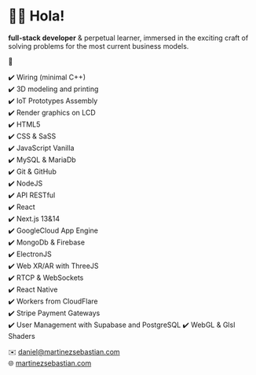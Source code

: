 # :man_astronaut: Hola!  
__full-stack developer__ & perpetual learner, immersed in the exciting craft of solving problems for the most current business models.  

:compass:  

:heavy_check_mark: Wiring (minimal C++)  
:heavy_check_mark: 3D modeling and printing  
:heavy_check_mark: IoT Prototypes Assembly  
:heavy_check_mark: Render graphics on LCD  
:heavy_check_mark: HTML5  
:heavy_check_mark: CSS & SaSS  
:heavy_check_mark: JavaScript Vanilla  
:heavy_check_mark: MySQL & MariaDb  
:heavy_check_mark: Git & GitHub  
:heavy_check_mark: NodeJS  
:heavy_check_mark: API RESTful  
:heavy_check_mark: React  
:heavy_check_mark: Next.js 13&14  
:heavy_check_mark: GoogleCloud App Engine  
:heavy_check_mark: MongoDb & Firebase  
:heavy_check_mark: ElectronJS  
:heavy_check_mark: Web XR/AR with ThreeJS  
:heavy_check_mark: RTCP & WebSockets  
:heavy_check_mark: React Native  
:heavy_check_mark: Workers from CloudFlare  
:heavy_check_mark: Stripe Payment Gateways  
:heavy_check_mark: User Management with Supabase and PostgreSQL
:heavy_check_mark: WebGL & Glsl Shaders

✉️ [daniel@martinezsebastian.com](mailto:daniel@martinezsebastian.com)    
🌐 [martinezsebastian.com](https://martinezsebastian.com)


